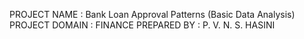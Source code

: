 PROJECT NAME : Bank Loan Approval Patterns (Basic Data Analysis)
PROJECT DOMAIN : FINANCE
PREPARED BY : P. V. N. S. HASINI
